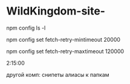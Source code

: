 # WildKingdom-site-

npm config ls -l

npm config set fetch-retry-mintimeout 20000

npm config set fetch-retry-maxtimeout 120000

2:15:00

другой комп:
снипеты
алиасы к папкам